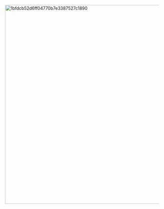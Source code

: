 <img width="653" alt="1bfdcb52d6ff04770b7e3387527c1890" src="https://github.com/user-attachments/assets/089078c5-f90b-4de0-bc73-9ba7bc21e01a" />
